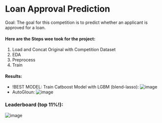 # Loan Approval Prediction

Goal: The goal for this competition is to predict whether an applicant is approved for a loan.

#### Here are the Steps wee took for the project:

1. Load and Concat Original with Competition Dataset
2. EDA
3. Preprocess
4. Train

#### Results:
* !BEST MODEL: Train Catboost Model with LGBM (blend-lasso):
![image](https://github.com/user-attachments/assets/61e8304a-0b19-4200-964c-7fe1cc2f15d1)
* AutoGloun:
![image](https://github.com/user-attachments/assets/57d63dbe-7d82-453c-bf7b-4bc8fac45b1c)

### Leaderboard (top 11%!):
![image](https://github.com/user-attachments/assets/8908ca25-9692-4fa1-9d99-b9f740a2f9fa)

